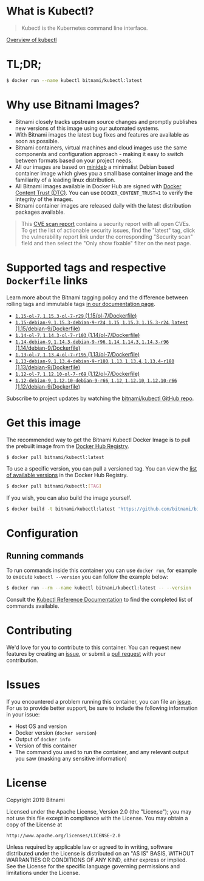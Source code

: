 
# What is Kubectl?

> Kubectl is the Kubernetes command line interface.

[Overview of kubectl](https://kubernetes.io/docs/reference/kubectl/overview/)

# TL;DR;

```bash
$ docker run --name kubectl bitnami/kubectl:latest
```

# Why use Bitnami Images?

* Bitnami closely tracks upstream source changes and promptly publishes new versions of this image using our automated systems.
* With Bitnami images the latest bug fixes and features are available as soon as possible.
* Bitnami containers, virtual machines and cloud images use the same components and configuration approach - making it easy to switch between formats based on your project needs.
* All our images are based on [minideb](https://github.com/bitnami/minideb) a minimalist Debian based container image which gives you a small base container image and the familiarity of a leading linux distribution.
* All Bitnami images available in Docker Hub are signed with [Docker Content Trust (DTC)](https://docs.docker.com/engine/security/trust/content_trust/). You can use `DOCKER_CONTENT_TRUST=1` to verify the integrity of the images.
* Bitnami container images are released daily with the latest distribution packages available.


> This [CVE scan report](https://quay.io/repository/bitnami/kubectl?tab=tags) contains a security report with all open CVEs. To get the list of actionable security issues, find the "latest" tag, click the vulnerability report link under the corresponding "Security scan" field and then select the "Only show fixable" filter on the next page.

# Supported tags and respective `Dockerfile` links

Learn more about the Bitnami tagging policy and the difference between rolling tags and immutable tags [in our documentation page](https://docs.bitnami.com/containers/how-to/understand-rolling-tags-containers/).


* [`1.15-ol-7`, `1.15.3-ol-7-r29` (1.15/ol-7/Dockerfile)](https://github.com/bitnami/bitnami-docker-kubectl/blob/1.15.3-ol-7-r29/1.15/ol-7/Dockerfile)
* [`1.15-debian-9`, `1.15.3-debian-9-r24`, `1.15`, `1.15.3`, `1.15.3-r24`, `latest` (1.15/debian-9/Dockerfile)](https://github.com/bitnami/bitnami-docker-kubectl/blob/1.15.3-debian-9-r24/1.15/debian-9/Dockerfile)
* [`1.14-ol-7`, `1.14.3-ol-7-r103` (1.14/ol-7/Dockerfile)](https://github.com/bitnami/bitnami-docker-kubectl/blob/1.14.3-ol-7-r103/1.14/ol-7/Dockerfile)
* [`1.14-debian-9`, `1.14.3-debian-9-r96`, `1.14`, `1.14.3`, `1.14.3-r96` (1.14/debian-9/Dockerfile)](https://github.com/bitnami/bitnami-docker-kubectl/blob/1.14.3-debian-9-r96/1.14/debian-9/Dockerfile)
* [`1.13-ol-7`, `1.13.4-ol-7-r195` (1.13/ol-7/Dockerfile)](https://github.com/bitnami/bitnami-docker-kubectl/blob/1.13.4-ol-7-r195/1.13/ol-7/Dockerfile)
* [`1.13-debian-9`, `1.13.4-debian-9-r180`, `1.13`, `1.13.4`, `1.13.4-r180` (1.13/debian-9/Dockerfile)](https://github.com/bitnami/bitnami-docker-kubectl/blob/1.13.4-debian-9-r180/1.13/debian-9/Dockerfile)
* [`1.12-ol-7`, `1.12.10-ol-7-r69` (1.12/ol-7/Dockerfile)](https://github.com/bitnami/bitnami-docker-kubectl/blob/1.12.10-ol-7-r69/1.12/ol-7/Dockerfile)
* [`1.12-debian-9`, `1.12.10-debian-9-r66`, `1.12`, `1.12.10`, `1.12.10-r66` (1.12/debian-9/Dockerfile)](https://github.com/bitnami/bitnami-docker-kubectl/blob/1.12.10-debian-9-r66/1.12/debian-9/Dockerfile)

Subscribe to project updates by watching the [bitnami/kubectl GitHub repo](https://github.com/bitnami/bitnami-docker-kubectl).

# Get this image

The recommended way to get the Bitnami Kubectl Docker Image is to pull the prebuilt image from the [Docker Hub Registry](https://hub.docker.com/r/bitnami/kubectl).

```bash
$ docker pull bitnami/kubectl:latest
```

To use a specific version, you can pull a versioned tag. You can view the [list of available versions](https://hub.docker.com/r/bitnami/kubectl/tags/) in the Docker Hub Registry.

```bash
$ docker pull bitnami/kubectl:[TAG]
```

If you wish, you can also build the image yourself.

```bash
$ docker build -t bitnami/kubectl:latest 'https://github.com/bitnami/bitnami-docker-kubectl.git#master:1.15/debian-9'
```

# Configuration

## Running commands

To run commands inside this container you can use `docker run`, for example to execute `kubectl --version` you can follow the example below:

```bash
$ docker run --rm --name kubectl bitnami/kubectl:latest -- --version
```

Consult the [Kubectl Reference Documentation](https://kubernetes.io/docs/reference/generated/kubectl/kubectl-commands) to find the completed list of commands available.

# Contributing

We'd love for you to contribute to this container. You can request new features by creating an [issue](https://github.com/bitnami/bitnami-docker-kubectl/issues), or submit a [pull request](https://github.com/bitnami/bitnami-docker-kubectl/pulls) with your contribution.

# Issues

If you encountered a problem running this container, you can file an [issue](https://github.com/bitnami/bitnami-docker-kubectl/issues). For us to provide better support, be sure to include the following information in your issue:

- Host OS and version
- Docker version (`docker version`)
- Output of `docker info`
- Version of this container
- The command you used to run the container, and any relevant output you saw (masking any sensitive information)

# License

Copyright 2019 Bitnami

Licensed under the Apache License, Version 2.0 (the "License");
you may not use this file except in compliance with the License.
You may obtain a copy of the License at

    http://www.apache.org/licenses/LICENSE-2.0

Unless required by applicable law or agreed to in writing, software
distributed under the License is distributed on an "AS IS" BASIS,
WITHOUT WARRANTIES OR CONDITIONS OF ANY KIND, either express or implied.
See the License for the specific language governing permissions and
limitations under the License.
